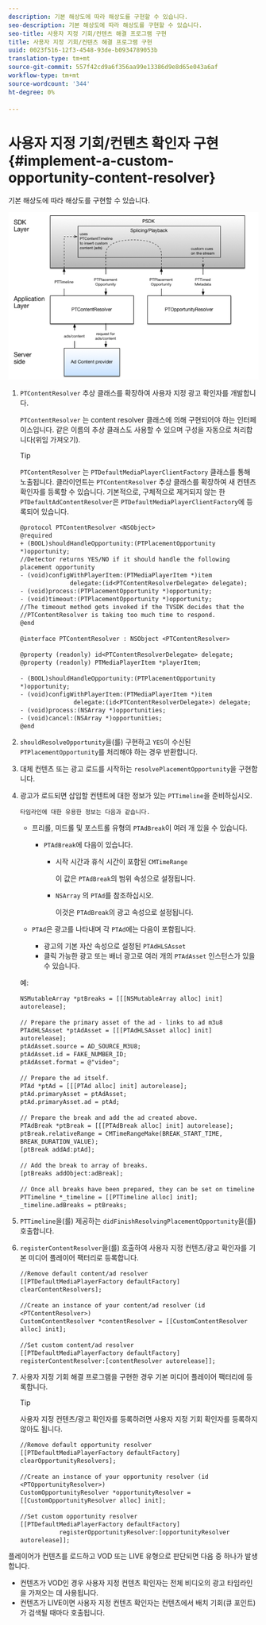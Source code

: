 ```yaml
---
description: 기본 해상도에 따라 해상도를 구현할 수 있습니다.
seo-description: 기본 해상도에 따라 해상도를 구현할 수 있습니다.
seo-title: 사용자 지정 기회/컨텐츠 해결 프로그램 구현
title: 사용자 지정 기회/컨텐츠 해결 프로그램 구현
uuid: 0023f516-12f3-4548-93de-b0934789053b
translation-type: tm+mt
source-git-commit: 557f42cd9a6f356aa99e13386d9e8d65e043a6af
workflow-type: tm+mt
source-wordcount: '344'
ht-degree: 0%

---
```



# 사용자 지정 기회/컨텐츠 확인자 구현 {#implement-a-custom-opportunity-content-resolver}

기본 해상도에 따라 해상도를 구현할 수 있습니다.

<!--<a id="fig_CC41E2A66BDB4115821F33737B46A09B"></a>-->

![](assets/ios_psdk_content_resolver.png)

1. `PTContentResolver` 추상 클래스를 확장하여 사용자 지정 광고 확인자를 개발합니다.

   `PTContentResolver` 는 content resolver 클래스에 의해 구현되어야 하는 인터페이스입니다. 같은 이름의 추상 클래스도 사용할 수 있으며 구성을 자동으로 처리합니다(위임 가져오기).

   >[!TIP]
   >
   >`PTContentResolver` 는  `PTDefaultMediaPlayerClientFactory` 클래스를 통해 노출됩니다. 클라이언트는 `PTContentResolver` 추상 클래스를 확장하여 새 컨텐츠 확인자를 등록할 수 있습니다. 기본적으로, 구체적으로 제거되지 않는 한 `PTDefaultAdContentResolver`은 `PTDefaultMediaPlayerClientFactory`에 등록되어 있습니다.

   ```
   @protocol PTContentResolver <NSObject> 
   @required 
   + (BOOL)shouldHandleOpportunity:(PTPlacementOpportunity *)opportunity;  
   //Detector returns YES/NO if it should handle the following placement opportunity 
   - (void)configWithPlayerItem:(PTMediaPlayerItem *)item  
                 delegate:(id<PTContentResolverDelegate> delegate); 
   - (void)process:(PTPlacementOpportunity *)opportunity; 
   - (void)timeout:(PTPlacementOpportunity *)opportunity;  
   //The timeout method gets invoked if the TVSDK decides that the  
   //PTContentResolver is taking too much time to respond. 
   @end 
   
   @interface PTContentResolver : NSObject <PTContentResolver> 
   
   @property (readonly) id<PTContentResolverDelegate> delegate; 
   @property (readonly) PTMediaPlayerItem *playerItem; 
   
   - (BOOL)shouldHandleOpportunity:(PTPlacementOpportunity *)opportunity; 
   - (void)configWithPlayerItem:(PTMediaPlayerItem *)item  
                  delegate:(id<PTContentResolverDelegate>) delegate; 
   - (void)process:(NSArray *)opportunities; 
   - (void)cancel:(NSArray *)opportunities; 
   @end
   ```

1. `shouldResolveOpportunity`을(를) 구현하고 `YES`이 수신된 `PTPlacementOpportunity`를 처리해야 하는 경우 반환합니다.
1. 대체 컨텐츠 또는 광고 로드를 시작하는 `resolvePlacementOpportunity`을 구현합니다.
1. 광고가 로드되면 삽입할 컨텐트에 대한 정보가 있는 `PTTimeline`을 준비하십시오.

       타임라인에 대한 유용한 정보는 다음과 같습니다.
   
   * 프리롤, 미드롤 및 포스트롤 유형의 `PTAdBreak`이 여러 개 있을 수 있습니다.

      * `PTAdBreak`에 다음이 있습니다.

         * 시작 시간과 휴식 시간이 포함된 `CMTimeRange`

            이 값은 `PTAdBreak`의 범위 속성으로 설정됩니다.

         * `NSArray` 의 `PTAd`를 참조하십시오.

            이것은 `PTAdBreak`의 광고 속성으로 설정됩니다.
   * `PTAd`은 광고를 나타내며 각 `PTAd`에는 다음이 포함됩니다.

      * 광고의 기본 자산 속성으로 설정된 `PTAdHLSAsset`
      * 클릭 가능한 광고 또는 배너 광고로 여러 개의 `PTAdAsset` 인스턴스가 있을 수 있습니다.

   예:

   ```
   NSMutableArray *ptBreaks = [[[NSMutableArray alloc] init] autorelease]; 
   
   // Prepare the primary asset of the ad - links to ad m3u8 
   PTAdHLSAsset *ptAdAsset = [[[PTAdHLSAsset alloc] init] autorelease]; 
   ptAdAsset.source = AD_SOURCE_M3U8; 
   ptAdAsset.id = FAKE_NUMBER_ID; 
   ptAdAsset.format = @"video"; 
   
   // Prepare the ad itself. 
   PTAd *ptAd = [[[PTAd alloc] init] autorelease]; 
   ptAd.primaryAsset = ptAdAsset; 
   ptAd.primaryAsset.ad = ptAd; 
   
   // Prepare the break and add the ad created above. 
   PTAdBreak *ptBreak = [[[PTAdBreak alloc] init] autorelease]; 
   ptBreak.relativeRange = CMTimeRangeMake(BREAK_START_TIME, BREAK_DURATION_VALUE); 
   [ptBreak addAd:ptAd]; 
   
   // Add the break to array of breaks. 
   [ptBreaks addObject:adBreak]; 
   
   // Once all breaks have been prepared, they can be set on timeline 
   PTTimeline *_timeline = [[PTTimeline alloc] init]; 
   _timeline.adBreaks = ptBreaks;
   ```

1. `PTTimeline`을(를) 제공하는 `didFinishResolvingPlacementOpportunity`을(를) 호출합니다.
1. `registerContentResolver`을(를) 호출하여 사용자 지정 컨텐츠/광고 확인자를 기본 미디어 플레이어 팩터리로 등록합니다.

   ```
   //Remove default content/ad resolver 
   [[PTDefaultMediaPlayerFactory defaultFactory] clearContentResolvers]; 
   
   //Create an instance of your content/ad resolver (id <PTContentResolver>) 
   CustomContentResolver *contentResolver = [[CustomContentResolver alloc] init]; 
   
   //Set custom content/ad resolver 
   [[PTDefaultMediaPlayerFactory defaultFactory] registerContentResolver:[contentResolver autorelease]];
   ```

1. 사용자 지정 기회 해결 프로그램을 구현한 경우 기본 미디어 플레이어 팩터리에 등록합니다.

   >[!TIP]
   >
   >사용자 지정 컨텐츠/광고 확인자를 등록하려면 사용자 지정 기회 확인자를 등록하지 않아도 됩니다.

   ```
   //Remove default opportunity resolver 
   [[PTDefaultMediaPlayerFactory defaultFactory] clearOpportunityResolvers]; 
   
   //Create an instance of your opportunity resolver (id <PTOpportunityResolver>) 
   CustomOpportunityResolver *opportunityResolver = [[CustomOpportunityResolver alloc] init]; 
   
   //Set custom opportunity resolver 
   [[PTDefaultMediaPlayerFactory defaultFactory]  
              registerOpportunityResolver:[opportunityResolver autorelease]];
   ```

플레이어가 컨텐츠를 로드하고 VOD 또는 LIVE 유형으로 판단되면 다음 중 하나가 발생합니다.

* 컨텐츠가 VOD인 경우 사용자 지정 컨텐츠 확인자는 전체 비디오의 광고 타임라인을 가져오는 데 사용됩니다.
* 컨텐츠가 LIVE이면 사용자 지정 컨텐츠 확인자는 컨텐츠에서 배치 기회(큐 포인트)가 검색될 때마다 호출됩니다.